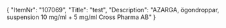 {
  "ItemNr": "107069",
  "Title": "test",
  "Description": "AZARGA, ögondroppar, suspension 10 mg/ml + 5 mg/ml Cross Pharma AB"
}